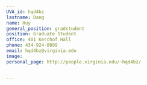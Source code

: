 ```yaml
---
UVA_id: hqd4bz
lastname: Dang
name: Huy
general_position: gradstudent
position: Graduate Student
office: 401 Kerchof Hall
phone: 434-924-0899
email: hqd4bz@virginia.edu
image:
personal_page: http://people.virginia.edu/~hqd4bz/


---
```


